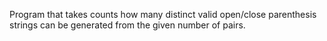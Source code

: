 Program that takes counts how many distinct valid open/close parenthesis strings can be generated from the given number of pairs. 
